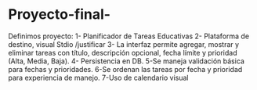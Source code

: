 # Proyecto-final- 
Definimos proyecto: 
1- Planificador de Tareas Educativas
2- Plataforma de destino, visual Stdio /justificar
3- La interfaz permite agregar, mostrar y eliminar tareas con título, descripción opcional, fecha límite y prioridad (Alta, Media, Baja).
4- Persistencia en DB.
5-Se maneja validación básica para fechas y prioridades.
6-Se ordenan las tareas por fecha y prioridad para experiencia de manejo.
7-Uso de calendario visual
